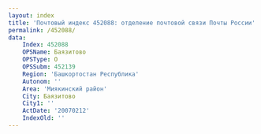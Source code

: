 ```yaml
---
layout: index
title: 'Почтовый индекс 452088: отделение почтовой связи Почты России'
permalink: /452088/
data:
    Index: 452088
    OPSName: Баязитово
    OPSType: О
    OPSSubm: 452139
    Region: 'Башкортостан Республика'
    Autonom: ''
    Area: 'Миякинский район'
    City: Баязитово
    City1: ''
    ActDate: '20070212'
    IndexOld: ''
---
```

